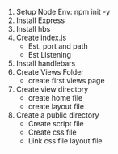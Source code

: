 
1. Setup Node Env: npm init -y
2. Install Express
3. Install hbs
4. Create index.js
    - Est. port and path
    - Est Listening
3. Install handlebars
3. Create Views Folder
    - create first views page
5. Create view directory
    - create home file
    - create layout file
6. Create a public directory 
    - Create script file
    - Create css file
    - Link css file layout file
